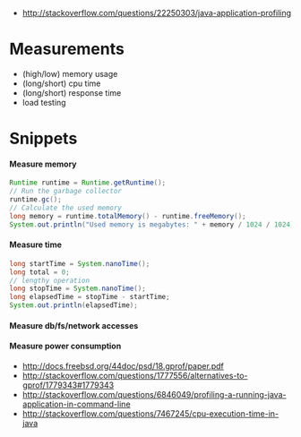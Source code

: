 - http://stackoverflow.com/questions/22250303/java-application-profiling

# Measurements
- (high/low) memory usage
- (long/short) cpu time
- (long/short) response time
- load testing

# Snippets

#### Measure memory
```java
Runtime runtime = Runtime.getRuntime();
// Run the garbage collector
runtime.gc();
// Calculate the used memory
long memory = runtime.totalMemory() - runtime.freeMemory();
System.out.println("Used memory is megabytes: " + memory / 1024 / 1024);
```

#### Measure time
```java
long startTime = System.nanoTime();
long total = 0;
// lengthy operation
long stopTime = System.nanoTime();
long elapsedTime = stopTime - startTime;
System.out.println(elapsedTime);
```

#### Measure db/fs/network accesses

#### Measure power consumption

- http://docs.freebsd.org/44doc/psd/18.gprof/paper.pdf
- http://stackoverflow.com/questions/1777556/alternatives-to-gprof/1779343#1779343
- http://stackoverflow.com/questions/6846049/profiling-a-running-java-application-in-command-line
- http://stackoverflow.com/questions/7467245/cpu-execution-time-in-java

